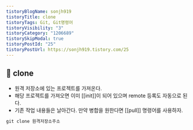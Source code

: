 ```yaml
---
tistoryBlogName: sonjh919
tistoryTitle: clone
tistoryTags: Git, Git명령어
tistoryVisibility: "3"
tistoryCategory: "1206689"
tistorySkipModal: true
tistoryPostId: "25"
tistoryPostUrl: https://sonjh919.tistory.com/25
---
```


## 🌈 clone
+ 원격 저장소에 있는 프로젝트를 가져온다.
+ 해당 프로젝트를 가져오면 이미 [[init]]이 되어 있으며 remote 등록도 자동으로 된다.
+ 기존 작업 내용들은 날아간다. 만약 병합을 원한다면 [[pull]] 명령어를 사용하자.

```cs
git clone 원격저장소주소
```


